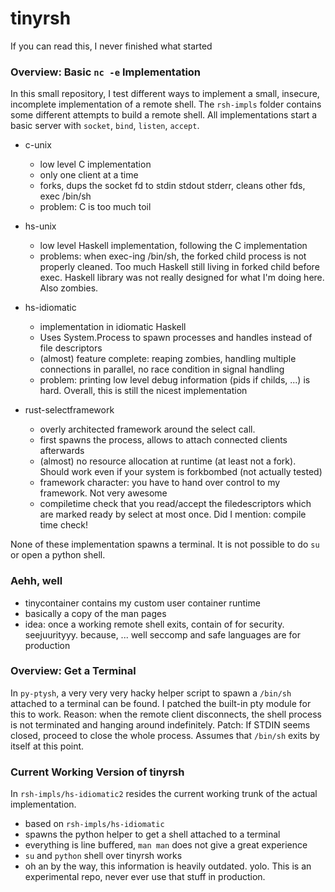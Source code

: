 # tinyrsh
If you can read this, I never finished what started


### Overview: Basic `nc -e` Implementation
In this small repository, I test different ways to implement a small, insecure, incomplete implementation of a remote shell.
The `rsh-impls` folder contains some different attempts to build a remote shell. 
All implementations start a basic server with `socket`, `bind`, `listen`, `accept`.

 - c-unix
   - low level C implementation
   - only one client at a time
   - forks, dups the socket fd to stdin stdout stderr, cleans other fds, exec /bin/sh
   - problem: C is too much toil

 - hs-unix
   - low level Haskell implementation, following the C implementation
   - problems: when exec-ing /bin/sh, the forked child process is not properly cleaned. Too much Haskell still living in forked child before exec. Haskell library was not really designed for what I'm doing here. Also zombies.

 - hs-idiomatic
   - implementation in idiomatic Haskell
   - Uses System.Process to spawn processes and handles instead of file descriptors
   - (almost) feature complete: reaping zombies, handling multiple connections in parallel, no race condition in signal handling
   - problem: printing low level debug information (pids if childs, ...) is hard. Overall, this is still the nicest implementation

 - rust-selectframework
   - overly architected framework around the select call.
   - first spawns the process, allows to attach connected clients afterwards
   - (almost) no resource allocation at runtime (at least not a fork). Should work even if your system is forkbombed (not actually tested)
   - framework character: you have to hand over control to my framework. Not very awesome
   - compiletime check that you read/accept the filedescriptors which are marked ready by select at most once. Did I mention: compile time check!

None of these implementation spawns a terminal. It is not possible to do `su` or open a python shell.

### Aehh, well
 - tinycontainer contains my custom user container runtime
 - basically a copy of the man pages
 - idea: once a working remote shell exits, contain of for security. seejuurityyy. because, ... well seccomp and safe languages are for production

### Overview: Get a Terminal
In `py-ptysh`, a very very very hacky helper script to spawn a `/bin/sh` attached to a terminal can be found.
I patched the built-in pty module for this to work.
Reason: when the remote client disconnects, the shell process is not terminated and hanging around indefinitely.
Patch: If STDIN seems closed, proceed to close the whole process. Assumes that `/bin/sh` exits by itself at this point.


### Current Working Version of tinyrsh
In `rsh-impls/hs-idiomatic2` resides the current working trunk of the actual implementation.

 - based on `rsh-impls/hs-idiomatic`
 - spawns the python helper to get a shell attached to a terminal
 - everything is line buffered, `man man` does not give a great experience
 - `su` and `python` shell over tinyrsh works
 - oh an by the way, this information is heavily outdated. yolo. This is an experimental repo, never ever use that stuff in production.

